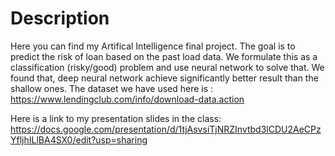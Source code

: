 # Description
Here you can find my Artifical Intelligence final project.
The goal is to predict the risk of loan based on the past load data.
We formulate this as a classification (risky/good) problem and use neural network to solve that.
We found that, deep neural network achieve significantly better result than the shallow ones.
The dataset we have used here is :
https://www.lendingclub.com/info/download-data.action

Here is a link to my presentation slides in the class:
https://docs.google.com/presentation/d/1tjAsvsiTjNRZInvtbd3lCDU2AeCPzYfljhILlBA4SX0/edit?usp=sharing

